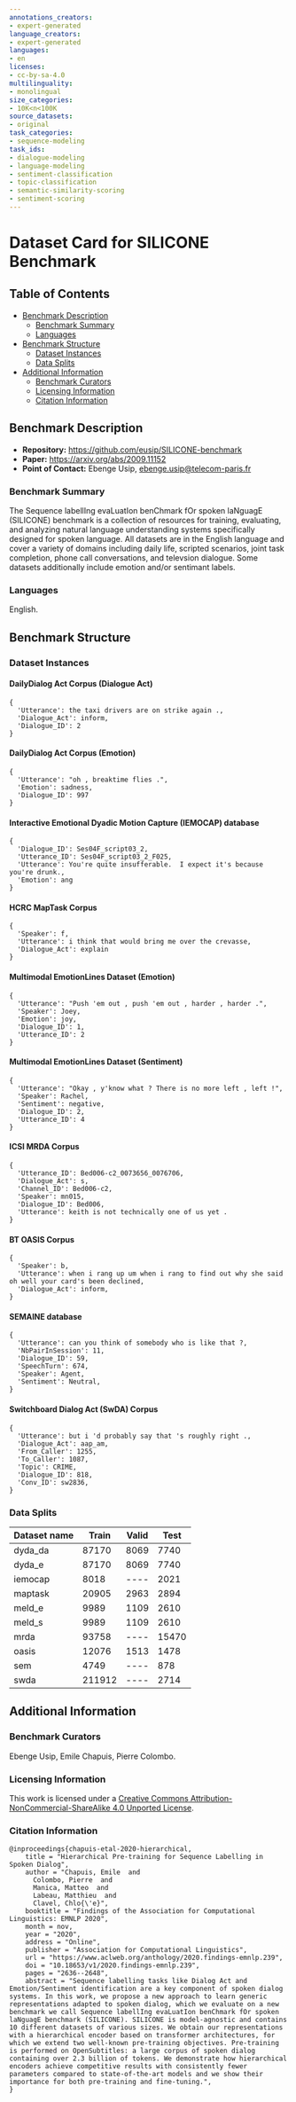 ```yaml
---
annotations_creators:
- expert-generated
language_creators:
- expert-generated
languages:
- en
licenses:
- cc-by-sa-4.0
multilinguality:
- monolingual
size_categories:
- 10K<n<100K
source_datasets:
- original
task_categories:
- sequence-modeling
task_ids:
- dialogue-modeling
- language-modeling
- sentiment-classification
- topic-classification
- semantic-similarity-scoring
- sentiment-scoring
---
```


# Dataset Card for SILICONE Benchmark

## Table of Contents
- [Benchmark Description](#benchmark-description)
  - [Benchmark Summary](#benchmark-summary)
  - [Languages](#languages)
- [Benchmark Structure](#benchmark-structure)
  - [Dataset Instances](#dataset-instances)
  - [Data Splits](#data-splits)
- [Additional Information](#additional-information)
  - [Benchmark Curators](#benchmark-curators)
  - [Licensing Information](#licensing-information)
  - [Citation Information](#citation-information)

## Benchmark Description

<!-- - **Homepage:** -->
- **Repository:** https://github.com/eusip/SILICONE-benchmark
- **Paper:** https://arxiv.org/abs/2009.11152
- **Point of Contact:** Ebenge Usip, ebenge.usip@telecom-paris.fr
<!-- - **Leaderboard:** -->

### Benchmark Summary

The Sequence labellIng evaLuatIon benChmark fOr spoken laNguagE (SILICONE) benchmark is a collection of resources for training, evaluating, and analyzing natural language understanding systems specifically designed for spoken language. All datasets are in the English language and cover a variety of domains including daily life, scripted scenarios, joint task completion, phone call conversations, and televsion dialogue. Some datasets additionally include emotion and/or sentimant labels.

<!--
-- ### Supported Tasks and Leaderboards

[More Information Needed]
-->

### Languages

English.

## Benchmark Structure

### Dataset Instances

#### DailyDialog Act Corpus (Dialogue Act)
```
{
  'Utterance': the taxi drivers are on strike again .,
  'Dialogue_Act': inform,
  'Dialogue_ID': 2
}
```

#### DailyDialog Act Corpus (Emotion)
```
{
  'Utterance': "oh , breaktime flies .",
  'Emotion': sadness,
  'Dialogue_ID': 997
}
```

#### Interactive Emotional Dyadic Motion Capture (IEMOCAP) database
```
{
  'Dialogue_ID': Ses04F_script03_2,
  'Utterance_ID': Ses04F_script03_2_F025,
  'Utterance': You're quite insufferable.  I expect it's because you're drunk.,
  'Emotion': ang
}
```

#### HCRC MapTask Corpus
```
{
  'Speaker': f,
  'Utterance': i think that would bring me over the crevasse,
  'Dialogue_Act': explain
}
```


#### Multimodal EmotionLines Dataset (Emotion)
```
{
  'Utterance': "Push 'em out , push 'em out , harder , harder .",
  'Speaker': Joey,
  'Emotion': joy,
  'Dialogue_ID': 1,
  'Utterance_ID': 2
}
```

#### Multimodal EmotionLines Dataset (Sentiment)
```
{
  'Utterance': "Okay , y'know what ? There is no more left , left !",
  'Speaker': Rachel,
  'Sentiment': negative,
  'Dialogue_ID': 2,
  'Utterance_ID': 4
}
```

#### ICSI MRDA Corpus
```
{
  'Utterance_ID': Bed006-c2_0073656_0076706,
  'Dialogue_Act': s,
  'Channel_ID': Bed006-c2,
  'Speaker': mn015,
  'Dialogue_ID': Bed006,
  'Utterance': keith is not technically one of us yet .
}
```

#### BT OASIS Corpus
```
{
  'Speaker': b,
  'Utterance': when i rang up um when i rang to find out why she said oh well your card's been declined,
  'Dialogue_Act': inform,
}
```

#### SEMAINE database
```
{
  'Utterance': can you think of somebody who is like that ?,
  'NbPairInSession': 11,
  'Dialogue_ID': 59,
  'SpeechTurn': 674,
  'Speaker': Agent,
  'Sentiment': Neutral,
}
```

#### Switchboard Dialog Act (SwDA) Corpus
```
{
  'Utterance': but i 'd probably say that 's roughly right .,
  'Dialogue_Act': aap_am,
  'From_Caller': 1255,
  'To_Caller': 1087,
  'Topic': CRIME,
  'Dialogue_ID': 818,
  'Conv_ID': sw2836,
}
```

<!--
### Data Fields

[More Information Needed]
-->

### Data Splits

| Dataset name | Train  | Valid | Test  |
| ------------ | -----  | ----- | ----  |
| dyda_da      | 87170  | 8069  | 7740  |
| dyda_e       | 87170  | 8069  | 7740  |
| iemocap      | 8018   | ----  | 2021  |
| maptask      | 20905  | 2963  | 2894  |
| meld_e       | 9989   | 1109  | 2610  |
| meld_s       | 9989   | 1109  | 2610  |
| mrda         | 93758  | ----  | 15470 |
| oasis        | 12076  | 1513  | 1478  |
| sem          | 4749   | ----  | 878   |
| swda         | 211912 | ----  | 2714  |

<!--
## Benchmark Creation

### Curation Rationale

[More Information Needed]

### Source Data

#### Initial Data Collection and Normalization

[More Information Needed]

#### Who are the source language producers?

[More Information Needed]

### Annotations

#### Annotation process

[More Information Needed]

#### Who are the annotators?

[More Information Needed]

### Personal and Sensitive Information

[More Information Needed]

## Considerations for Using the Data

### Social Impact of Dataset

[More Information Needed]

### Discussion of Biases

[More Information Needed]

### Other Known Limitations

[More Information Needed]
-->

## Additional Information

### Benchmark Curators

Ebenge Usip, Emile Chapuis, Pierre Colombo.

### Licensing Information

This work is licensed under a [Creative Commons Attribution-NonCommercial-ShareAlike 4.0 Unported License](https://creativecommons.org/licenses/by-sa/4.0/).

### Citation Information

```
@inproceedings{chapuis-etal-2020-hierarchical,
    title = "Hierarchical Pre-training for Sequence Labelling in Spoken Dialog",
    author = "Chapuis, Emile  and
      Colombo, Pierre  and
      Manica, Matteo  and
      Labeau, Matthieu  and
      Clavel, Chlo{\'e}",
    booktitle = "Findings of the Association for Computational Linguistics: EMNLP 2020",
    month = nov,
    year = "2020",
    address = "Online",
    publisher = "Association for Computational Linguistics",
    url = "https://www.aclweb.org/anthology/2020.findings-emnlp.239",
    doi = "10.18653/v1/2020.findings-emnlp.239",
    pages = "2636--2648",
    abstract = "Sequence labelling tasks like Dialog Act and Emotion/Sentiment identification are a key component of spoken dialog systems. In this work, we propose a new approach to learn generic representations adapted to spoken dialog, which we evaluate on a new benchmark we call Sequence labellIng evaLuatIon benChmark fOr spoken laNguagE benchmark (SILICONE). SILICONE is model-agnostic and contains 10 different datasets of various sizes. We obtain our representations with a hierarchical encoder based on transformer architectures, for which we extend two well-known pre-training objectives. Pre-training is performed on OpenSubtitles: a large corpus of spoken dialog containing over 2.3 billion of tokens. We demonstrate how hierarchical encoders achieve competitive results with consistently fewer parameters compared to state-of-the-art models and we show their importance for both pre-training and fine-tuning.",
}
```
